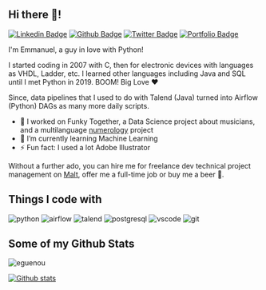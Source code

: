 <!--
**eguenou/eguenou** is a ✨ _special_ ✨ repository because its `README.md` (this file) appears on your GitHub profile.

Here are some ideas to get you started:

- 🔭 I’m currently working on ...
- 🌱 I’m currently learning ...
- 👯 I’m looking to collaborate on ...
- 🤔 I’m looking for help with ...
- 💬 Ask me about ...
- 📫 How to reach me: ...
- 😄 Pronouns: ...
- ⚡ Fun fact: ...
-->
## Hi there :wave:!
[![Linkedin Badge](https://img.shields.io/badge/-guenou-0072b1?style=flat&logo=Linkedin&logoColor=white&link=https://www.linkedin.com/in/guenou/)](https://www.linkedin.com/in/guenou/) [![Github Badge](https://img.shields.io/badge/-eguenou-grey?style=flat&logo=github&logoColor=white&link=https://github.com/eguenou/)](https://www.github.com/eguenou/) [![Twitter Badge](https://img.shields.io/badge/-compuuteio-00acee?style=flat&logo=twitter&logoColor=white&link=https://twitter.com/compuuteio/)](https://www.twitter.com/compuuteio/) [![Portfolio Badge](https://img.shields.io/badge/portfolio-web-blue?style=flat&link=https://compuute.io/)](https://compuute.io/) <p align='left'>

I'm Emmanuel, a guy in love with Python!

I started coding in 2007 with C, then for electronic devices with languages as VHDL, Ladder, etc. I learned other languages including Java and SQL until I met Python in 2019. BOOM! Big Love :heart:
  
Since, data pipelines that I used to do with Talend (Java) turned into Airflow (Python) DAGs as many more daily scripts.

- 🔭 I worked on Funky Together, a Data Science project about musicians, and a multilanguage [numerology](https://github.com/compuuteio/numerology) project
- 🌱 I’m currently learning Machine Learning
- ⚡ Fun fact: I used a lot Adobe Illustrator
  

Without a further ado, you can hire me for freelance dev technical project management on [Malt](https://www.malt.fr/profile/emmanuelguenou), offer me a full-time job or buy me a beer :beers:.

## Things I code with

<p>
  <img alt="python" src="https://img.shields.io/badge/-Python-3776AB?style=flat-square&logo=python&logoColor=white" />
  <img alt="airflow" src="https://img.shields.io/badge/-Airflow-430098?style=flat-square&logo=heroku&logoColor=white" />
  <img alt="talend" src="https://img.shields.io/badge/-Talend-1675BC?style=flat-square&logo=talend&logoColor=white" />
  <img alt="postgresql" src="https://img.shields.io/badge/-PostgeSQL-336791?style=flat-square&logo=postgresql&logoColor=white" />
  <img alt="vscode" src="https://img.shields.io/badge/-VS%20Code-007ACC?style=flat-square&logo=visual-studio-code&logoColor=white" />
  <img alt="git" src="https://img.shields.io/badge/-Git-F05032?style=flat-square&logo=git&logoColor=white" />
</p>

## Some of my Github Stats
<p align=left><img src=https://komarev.com/ghpvc/?username=eguenou&color=00AFEC&style=plastic alt=eguenou /></p>

[![Github stats](https://github-readme-stats.vercel.app/api?username=eguenou&show_icons=true&include_all_commits=true)](https://github.com/eguenou/github-readme-stats)

<!--[![Top Langs](https://github-readme-stats.vercel.app/api/top-langs/?username=eguenou&layout=compact)](https://github.com/eguenou/github-readme-stats)-->
